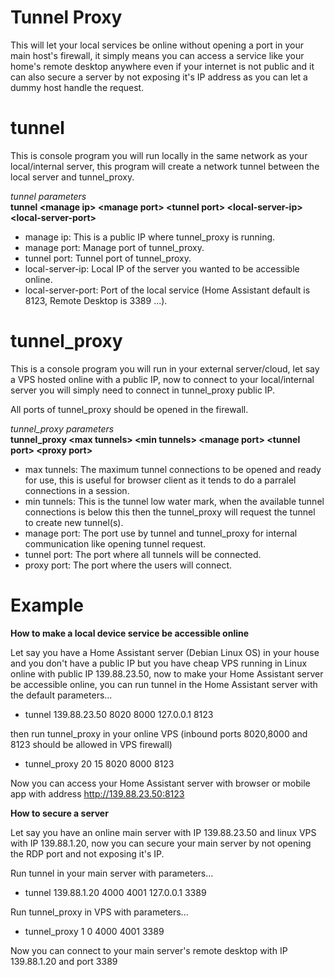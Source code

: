 # Tunnel Proxy
This will let your local services be online without opening a port in your main host's firewall, it simply means you can access a service like your home's remote desktop anywhere even if your internet is not public and it can also secure a server by not exposing it's IP address as you can let a dummy host handle the request.

# tunnel
This is console program you will run locally in the same network as your local/internal server, this program will create a network tunnel between the local server and tunnel_proxy.

*tunnel parameters*\
**tunnel \<manage ip> \<manage port> \<tunnel port> \<local-server-ip> \<local-server-port>**

- manage ip: This is a public IP where tunnel_proxy is running.
- manage port: Manage port of tunnel_proxy.
- tunnel port: Tunnel port of tunnel_proxy.
- local-server-ip: Local IP of the server you wanted to be accessible online.
- local-server-port: Port of the local service (Home Assistant default is 8123, Remote Desktop is 3389 ...).

# tunnel_proxy
This is a console program you will run in your external server/cloud, let say a VPS hosted online with a public IP, now to connect to your local/internal server you will simply need to connect in tunnel_proxy public IP.

All ports of tunnel_proxy should be opened in the firewall.

*tunnel_proxy parameters*\
**tunnel_proxy \<max tunnels> \<min tunnels> \<manage port> \<tunnel port> \<proxy port>**

- max tunnels: The maximum tunnel connections to be opened and ready for use, this is useful for browser client as it tends to do a parralel connections in a session.
- min tunnels: This is the tunnel low water mark, when the available tunnel connections is below this then the tunnel_proxy will request the tunnel to create new tunnel(s).
- manage port: The port use by tunnel and tunnel_proxy for internal communication like opening tunnel request.
- tunnel port: The port where all tunnels will be connected.
- proxy port: The port where the users will connect.

# Example
**How to make a local device service be accessible online**

Let say you have a Home Assistant server (Debian Linux OS) in your house and you don't have a public IP but you have cheap VPS running in Linux online with public IP 139.88.23.50, now to make your Home Assistant server be accessible online, you can run tunnel in the Home Assistant server with the default parameters...

- tunnel 139.88.23.50 8020 8000 127.0.0.1 8123

then run tunnel_proxy in your online VPS (inbound ports 8020,8000 and 8123 should be allowed in VPS firewall)

- tunnel_proxy 20 15 8020 8000 8123

Now you can access your Home Assistant server with browser or mobile app with address http://139.88.23.50:8123

**How to secure a server**

Let say you have an online main server with IP 139.88.23.50 and linux VPS with IP 139.88.1.20, now you can secure your main server by not opening the RDP port and not exposing it's IP.

Run tunnel in your main server with parameters...

- tunnel 139.88.1.20 4000 4001 127.0.0.1 3389

Run tunnel_proxy in VPS with parameters...

- tunnel_proxy 1 0 4000 4001 3389

Now you can connect to your main server's remote desktop with IP 139.88.1.20 and port 3389
